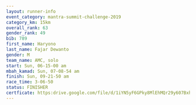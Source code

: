 ```yaml
---
layout: runner-info 
event_category: mantra-summit-challenge-2019 
category_km: 15km 
overall_rank: 63
gender_rank: 49
bib: 789
first_name: Haryono
last_name: Fajar Dewanto
gender: M
team_name: AMC, solo
start: Sun, 06-15-00 am
mbah_kamad: Sun, 07-08-54 am
finish: Sun, 09-21-50 am
race_time: 3-06-50
status: FINISHER
certficate: https:drive.google.com/file/d/1iYN5yF6GPky8MlEhMQr29y607Bxh41mi/view?usp=sharing
---
```

